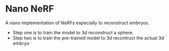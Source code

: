 # Nano NeRF 
A nano implementation of NeRFs especially to reconstruct embryos.
-   Step one is to train the model to 3d reconstruct a     sphere.
- Step two is to train the pre-trained model to 3d recontruct the actual 3d embryo
